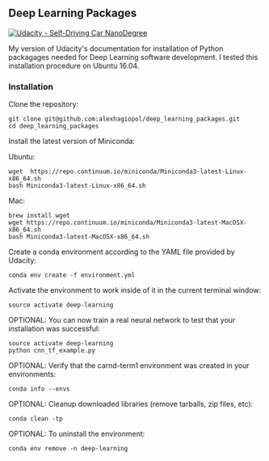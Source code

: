 ## Deep Learning Packages

[![Udacity - Self-Driving Car NanoDegree](https://s3.amazonaws.com/udacity-sdc/github/shield-carnd.svg)](http://www.udacity.com/drive)
    
My version of Udacity's documentation for installation of Python packagages needed for 
Deep Learning software development. I tested this installation procedure on Ubuntu 16.04.

### Installation

Clone the repository:

    git clone git@github.com:alexhagiopol/deep_learning_packages.git
    cd deep_learning_packages
    
Install the latest version of Miniconda: 

Ubuntu:

    wget  https://repo.continuum.io/miniconda/Miniconda3-latest-Linux-x86_64.sh
    bash Miniconda3-latest-Linux-x86_64.sh
    
Mac:

    brew install wget
    wget https://repo.continuum.io/miniconda/Miniconda3-latest-MacOSX-x86_64.sh
    bash Miniconda3-latest-MacOSX-x86_64.sh
   
Create a conda environment according to the YAML file provided by Udacity:

    conda env create -f environment.yml

Activate the environment to work inside of it in the current terminal window:

    source activate deep-learning
    
OPTIONAL: You can now train a real neural network to test that your installation was successful:

    source activate deep-learning
    python cnn_tf_example.py

OPTIONAL: Verify that the carnd-term1 environment was created in your environments:

    conda info --envs
    
OPTIONAL: Cleanup downloaded libraries (remove tarballs, zip files, etc):

    conda clean -tp

OPTIONAL: To uninstall the environment:

    conda env remove -n deep-learning

    
